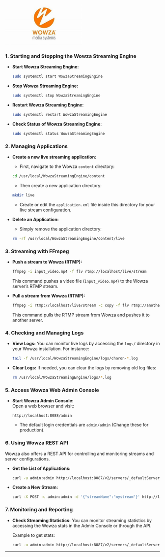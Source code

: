 <img src="assets/image.png" alt="WOWZA" width="250" >


### **1. Starting and Stopping the Wowza Streaming Engine**

- **Start Wowza Streaming Engine:**
   ```bash
   sudo systemctl start WowzaStreamingEngine
   ```
   
- **Stop Wowza Streaming Engine:**
   ```bash
   sudo systemctl stop WowzaStreamingEngine
   ```

- **Restart Wowza Streaming Engine:**
   ```bash
   sudo systemctl restart WowzaStreamingEngine
   ```

- **Check Status of Wowza Streaming Engine:**
   ```bash
   sudo systemctl status WowzaStreamingEngine
   ```

### **2. Managing Applications**

- **Create a new live streaming application:**
   - First, navigate to the Wowza `content` directory:
   ```bash
   cd /usr/local/WowzaStreamingEngine/content
   ```
   - Then create a new application directory:
   ```bash
   mkdir live
   ```
   - Create or edit the `application.xml` file inside this directory for your live stream configuration.

- **Delete an Application:**
   - Simply remove the application directory:
   ```bash
   rm -rf /usr/local/WowzaStreamingEngine/content/live
   ```

### **3. Streaming with FFmpeg**

- **Push a stream to Wowza (RTMP):**
   ```bash
   ffmpeg -i input_video.mp4 -f flv rtmp://localhost/live/stream
   ```
   This command pushes a video file (`input_video.mp4`) to the Wowza server’s RTMP stream.

- **Pull a stream from Wowza (RTMP):**
   ```bash
   ffmpeg -i rtmp://localhost/live/stream -c copy -f flv rtmp://another_server/live/stream
   ```
   This command pulls the RTMP stream from Wowza and pushes it to another server.

### **4. Checking and Managing Logs**

- **View Logs:**
   You can monitor live logs by accessing the `logs/` directory in your Wowza installation. For instance:
   ```bash
   tail -f /usr/local/WowzaStreamingEngine/logs/charon-*.log
   ```

- **Clear Logs:**
   If needed, you can clear the logs by removing old log files:
   ```bash
   rm /usr/local/WowzaStreamingEngine/logs/*.log
   ```

### **5. Access Wowza Web Admin Console**

- **Start Wowza Admin Console:**  
   Open a web browser and visit:
   ```text
   http://localhost:8088/admin
   ```
   - The default login credentials are `admin/admin` (Change these for production).

### **6. Using Wowza REST API**

Wowza also offers a REST API for controlling and monitoring streams and server configurations.

- **Get the List of Applications:**
   ```bash
   curl -u admin:admin http://localhost:8087/v2/servers/_defaultServer_/vhosts/_defaultVHost_/applications
   ```

- **Create a New Stream:**
   ```bash
   curl -X POST -u admin:admin -d '{"streamName":"mystream"}' http://localhost:8087/v2/servers/_defaultServer_/vhosts/_defaultVHost_/applications/live/streams
   ```

### **7. Monitoring and Reporting**

- **Check Streaming Statistics:**
   You can monitor streaming statistics by accessing the Wowza stats in the Admin Console or through the API.
   
   Example to get stats:
   ```bash
   curl -u admin:admin http://localhost:8087/v2/servers/_defaultServer_/vhosts/_defaultVHost_/applications/live/streams/stats
   ```

---
